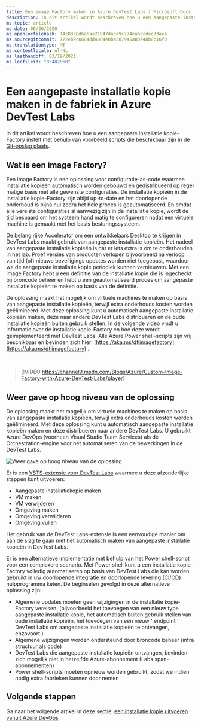 ```yaml
---
title: Een image Factory maken in Azure DevTest Labs | Microsoft Docs
description: In dit artikel wordt beschreven hoe u een aangepaste installatie kopie-Factory instelt met behulp van voorbeeld scripts die beschikbaar zijn in de Git-opslag plaats (Azure DevTest Labs).
ms.topic: article
ms.date: 06/26/2020
ms.openlocfilehash: 14c8338d6a5ae21847da3a9c774ea6dcdac33ae4
ms.sourcegitcommit: 772eb9c6684dd4864e0ba507945a83e48b8c16f0
ms.translationtype: MT
ms.contentlocale: nl-NL
ms.lasthandoff: 03/19/2021
ms.locfileid: "85482068"
---
```

# <a name="create-a-custom-image-factory-in-azure-devtest-labs"></a>Een aangepaste installatie kopie maken in de fabriek in Azure DevTest Labs
In dit artikel wordt beschreven hoe u een aangepaste installatie kopie-Factory instelt met behulp van voorbeeld scripts die beschikbaar zijn in de [Git-opslag plaats](https://github.com/Azure/azure-devtestlab/tree/master/samples/DevTestLabs/Scripts/ImageFactory).

## <a name="whats-an-image-factory"></a>Wat is een image Factory?
Een image Factory is een oplossing voor configuratie-as-code waarmee installatie kopieën automatisch worden gebouwd en gedistribueerd op regel matige basis met alle gewenste configuraties. De installatie kopieën in de installatie kopie-Factory zijn altijd up-to-date en het doorlopende onderhoud is bijna nul zodra het hele proces is geautomatiseerd. En omdat alle vereiste configuraties al aanwezig zijn in de installatie kopie, wordt de tijd bespaard om het systeem hand matig te configureren nadat een virtuele machine is gemaakt met het basis besturingssysteem.

De belang rijke Accelerator om een ontwikkelaars Desktop te krijgen in DevTest Labs maakt gebruik van aangepaste installatie kopieën. Het nadeel van aangepaste installatie kopieën is dat er iets extra is om te onderhouden in het lab. Proef versies van producten verlopen bijvoorbeeld na verloop van tijd (of) nieuwe beveiligings updates worden niet toegepast, waardoor we de aangepaste installatie kopie periodiek kunnen vernieuwen. Met een image Factory hebt u een definitie van de installatie kopie die is ingecheckt bij broncode beheer en hebt u een geautomatiseerd proces om aangepaste installatie kopieën te maken op basis van de definitie.

De oplossing maakt het mogelijk om virtuele machines te maken op basis van aangepaste installatie kopieën, terwijl extra onderhouds kosten worden geëlimineerd. Met deze oplossing kunt u automatisch aangepaste installatie kopieën maken, deze naar andere DevTest Labs distribueren en de oude installatie kopieën buiten gebruik stellen. In de volgende video vindt u informatie over de installatie kopie-Factory en hoe deze wordt geïmplementeerd met DevTest Labs.  Alle Azure Power shell-scripts zijn vrij beschikbaar en bevinden zich hier:  [https://aka.ms/dtlimagefactory](https://aka.ms/dtlimagefactory) .

<br/>

> [!VIDEO https://channel9.msdn.com/Blogs/Azure/Custom-Image-Factory-with-Azure-DevTest-Labs/player]


## <a name="high-level-view-of-the-solution"></a>Weer gave op hoog niveau van de oplossing
De oplossing maakt het mogelijk om virtuele machines te maken op basis van aangepaste installatie kopieën, terwijl extra onderhouds kosten worden geëlimineerd. Met deze oplossing kunt u automatisch aangepaste installatie kopieën maken en deze distribueren naar andere DevTest Labs. U gebruikt Azure DevOps (voorheen Visual Studio Team Services) als de Orchestration-engine voor het automatiseren van de bewerkingen in de DevTest Labs.

![Weer gave op hoog niveau van de oplossing](./media/create-image-factory/high-level-view-of-solution.png)

Er is een [VSTS-extensie voor DevTest Labs](https://marketplace.visualstudio.com/items?itemName=ms-azuredevtestlabs.tasks) waarmee u deze afzonderlijke stappen kunt uitvoeren:

- Aangepaste installatiekopie maken
- VM maken
- VM verwijderen
- Omgeving maken
- Omgeving verwijderen
- Omgeving vullen

Het gebruik van de DevTest Labs-extensie is een eenvoudige manier om aan de slag te gaan met het automatisch maken van aangepaste installatie kopieën in DevTest Labs.

Er is een alternatieve implementatie met behulp van het Power shell-script voor een complexere scenario. Met Power shell kunt u een installatie kopie-Factory volledig automatiseren op basis van DevTest Labs die kan worden gebruikt in uw doorlopende integratie en doorlopende levering (CI/CD) hulpprogramma keten. De beginselen gevolgd in deze alternatieve oplossing zijn:

- Algemene updates moeten geen wijzigingen in de installatie kopie-Factory vereisen. (bijvoorbeeld het toevoegen van een nieuw type aangepaste installatie kopie, het automatisch buiten gebruik stellen van oude installatie kopieën, het toevoegen van een nieuw ' endpoint ' DevTest Labs om aangepaste installatie kopieën te ontvangen, enzovoort.)
- Algemene wijzigingen worden ondersteund door broncode beheer (infra structuur als code)
- DevTest Labs die aangepaste installatie kopieën ontvangen, bevinden zich mogelijk niet in hetzelfde Azure-abonnement (Labs span-abonnementen)
- Power shell-scripts moeten opnieuw worden gebruikt, zodat we indien nodig extra fabrieken kunnen door nemen

## <a name="next-steps"></a>Volgende stappen
Ga naar het volgende artikel in deze sectie: [een installatie kopie uitvoeren vanuit Azure DevOps](image-factory-set-up-devops-lab.md)
